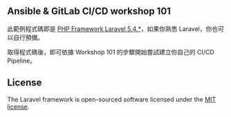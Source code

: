 ## Ansible & GitLab CI/CD workshop 101

此範例程式碼即是 [PHP Framework Laravel 5.4.*](https://laravel.com/docs/5.4#installation)，如果你熟悉 Laravel，你也可以自行預備。

取得程式碼後，即可依據 Workshop 101 的步驟開始嘗試建立你自己的 CI/CD Pipeline。

## License

The Laravel framework is open-sourced software licensed under the [MIT license](http://opensource.org/licenses/MIT).
